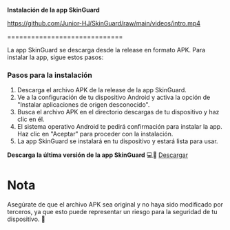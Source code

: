 
**Instalación de la app SkinGuard**

https://github.com/Junior-HJ/SkinGuard/raw/main/videos/intro.mp4

=============================

La app SkinGuard se descarga desde la release en formato APK. Para instalar la app, sigue estos pasos:

### Pasos para la instalación

1. Descarga el archivo APK de la release de la app SkinGuard.
2. Ve a la configuración de tu dispositivo Android y activa la opción de "Instalar aplicaciones de origen desconocido".
3. Busca el archivo APK en el directorio descargas de tu dispositivo y haz clic en él.
4. El sistema operativo Android te pedirá confirmación para instalar la app. Haz clic en "Aceptar" para proceder con la instalación.
5. La app SkinGuard se instalará en tu dispositivo y estará lista para usar.

**Descarga la última versión de la app SkinGuard** 💻🔴 [Descargar](https://github.com/SkinGuardApp/SkinGuardApp/releases/latest/download/SkinGuardApp.apk)

**Nota**
======

Asegúrate de que el archivo APK sea original y no haya sido modificado por terceros, ya que esto puede representar un riesgo para la seguridad de tu dispositivo. 🚨
